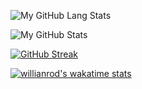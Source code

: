 ![My GitHub Lang Stats](https://github-stats.agentbot.xyz/api/top-langs/?username=jeremu2907&theme=codeSTACKr&layout=compact)

![My GitHub Stats](https://github-stats.agentbot.xyz/api?username=jeremu2907&count_private=true&show_icons=true&theme=codeSTACKr)

[![GitHub Streak](https://github-readme-streak-stats.herokuapp.com?user=jeremu2907&theme=java-dark&hide_border=true&mode=weekly&background=0E0E19&currStreakNum=DDDDDD&sideNums=DDDDDD&dates=DDDDDD&ring=07AADD&sideLabels=DD7100&currStreakLabel=DD7100&stroke=DD7100)](https://git.io/streak-stats)

[![willianrod's wakatime stats](https://github-readme-stats.vercel.app/api/wakatime?username=jeremu2907)](https://github.com/anuraghazra/github-readme-stats)
